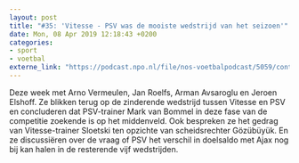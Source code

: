 ```yaml
---
layout: post
title: "#35: 'Vitesse - PSV was de mooiste wedstrijd van het seizoen'"
date: Mon, 08 Apr 2019 12:18:43 +0200
categories: 
- sport 
- voetbal 
externe_link: "https://podcast.npo.nl/file/nos-voetbalpodcast/5059/content.omroep.nl/portal/podcast/nporadio1/nos-voetbalpodcast/2019/04/nporadio1_nos-voetbalpodcast_20190408_nos-voetbalpodcast-35-vitesse-psv-was-de-mooiste-wedstrijd-van-het-seizoen_U5JC98.mp3"
---
```


Deze week met Arno Vermeulen, Jan Roelfs, Arman Avsaroglu en Jeroen Elshoff. Ze blikken terug op de zinderende wedstrijd tussen Vitesse en PSV en concluderen dat PSV-trainer Mark van Bommel in deze fase van de competitie zoekende is op het middenveld. Ook bespreken ze het gedrag van Vitesse-trainer Sloetski ten opzichte van scheidsrechter Gözübüyük. En ze discussiëren over de vraag of PSV het verschil in doelsaldo met Ajax nog bij kan halen in de resterende vijf wedstrijden.
